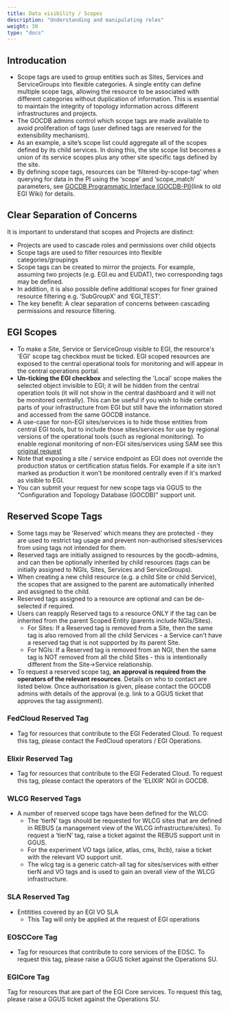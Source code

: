 ```yaml
---
title: Data visibility / Scopes
description: "Understanding and manipulating roles"
weight: 30
type: "docs"
---
```


## Introducation

- Scope tags are used to group entities such as Sites, Services and
ServiceGroups into flexible categories. A single entity can define multiple
scope tags, allowing the resource to be associated with different categories
without duplication of information. This is essential to maintain the integrity
of topology information across different infrastructures and projects.
- The GOCDB admins control which scope tags are made available to avoid
proliferation of tags (user defined tags are reserved for the extensibility
mechanism).
- As an example, a site’s scope list could aggregate all of the scopes defined by
its child services. In doing this, the site scope list becomes a union of its
service scopes plus any other site specific tags defined by the site.
- By defining scope tags, resources can be ‘filtered-by-scope-tag’ when querying
for data in the PI using the ‘scope’ and ‘scope_match’ parameters, see
[GOCDB Programmatic Interface (GOCDB-PI)](https://wiki.egi.eu/wiki/GOCDB/PI/Technical_Documentation)(link to old EGI Wiki)
for details.

## Clear Separation of Concerns

It is important to understand that scopes and Projects are distinct:

- Projects are used to cascade roles and permissions over child objects
- Scope tags are used to filter resources into flexible categories/groupings
- Scope tags can be created to mirror the projects. For example, assuming two
projects (e.g. EGI.eu and EUDAT), two corresponding tags may be defined.
- In addition, it is also possible define additional scopes for finer grained
resource filtering e.g. ‘SubGroupX’ and ‘EGI_TEST’.
- The key benefit: A clear separation of concerns between cascading permissions
and resource filtering.

## EGI Scopes

- To make a Site, Service or ServiceGroup visible to EGI, the resource's 'EGI'
scope tag checkbox must be ticked. EGI scoped resources are exposed to the
central operational tools for monitoring and will appear in the central
operations portal.
- **Un-ticking the EGI checkbox** and selecting the 'Local' scope makes the
selected object invisible to EGI; it will be hidden from the central operation
tools (it will not show in the central dashboard and it will not be monitored
centrally). This can be useful if you wish to hide certain parts of your
infrastructure from EGI but still have the information stored and accessed from
the same GOCDB instance.
- A use-case for non-EGI sites/services is to hide those entities from central
EGI tools, but to include those sites/services for use by regional versions of
the operational tools (such as regional monitoring). To enable regional
monitoring of non-EGI sites/services using SAM see this
[original request](https://ggus.eu/ws/ticket_info.php?ticket=76888)
- Note that exposing a site / service endpoint as EGI does not override the
production status or certification status fields. For example if a site isn't
marked as production it won't be monitored centrally even if it's marked as
visible to EGI.
- You can submit your request for new scope tags via GGUS to the "Configuration
and Topology Database (GOCDB)" support unit.

## Reserved Scope Tags

- Some tags may be 'Reserved' which means they are protected - they are used to
  restrict tag usage and prevent non-authorised sites/services from using tags not
  intended for them.
- Reserved tags are initially assigned to resources by the gocdb-admins, and can
  then be optionally inherited by child resources (tags can be initially assigned
  to NGIs, Sites, Services and ServiceGroups).
- When creating a new child resource (e.g. a child Site or child Service), the
  scopes that are assigned to the parent are automatically inherited and assigned
  to the child.
- Reserved tags assigned to a resource are optional and can be de-selected if
  required.
- Users can reapply Reserved tags to a resource ONLY if the tag can be inherited
  from the parent Scoped Entity (parents include NGIs/Sites).
  - For Sites: If a Reserved tag is removed from a Site, then the same tag is also
   removed from all the child Services - a Service can't have a reserved tag that is
   not supported by its parent Site.
  - For NGIs: If a Reserved tag is removed from an NGI, then the same tag is NOT
   removed from all the child Sites - this is intentionally different from the
   Site->Service relationship.
- To request a reserved scope tag, **an approval is required from the operators of
  the relevant resources**. Details on who to contact are listed below. Once
  authorisation is given, please contact the GOCDB admins with details of the
  approval (e.g. link to a GGUS ticket that approves the tag assignment).

### FedCloud Reserved Tag

- Tag for resources that contribute to the EGI Federated Cloud. To request this
  tag, please contact the FedCloud operators / EGI Operations.

### Elixir Reserved Tag

- Tag for resources that contribute to the EGI Federated Cloud. To request this
  tag, please contact the operators of the ‘ELIXIR’ NGI in GOCDB.

### WLCG Reserved Tags

- A number of reserved scope tags have been defined for the WLCG:
  - The ‘tierN’ tags should be requested for WLCG sites that are defined in REBUS
    (a management view of the WLCG infrastructure/sites). To request a ‘tierN’ tag,
    raise a ticket against the REBUS support unit in GGUS.
  - For the experiment VO tags (alice, atlas, cms, lhcb), raise a ticket with the
    relevant VO support unit.
  - The wlcg tag is a generic catch-all tag for sites/services with either tierN
    and VO tags and is used to gain an overall view of the WLCG infrastructure.

### SLA Reserved Tag

- Entitities covered by an EGI VO SLA
  - This Tag will only be applied at the request of EGI operations

### EOSCCore Tag

- Tag for resources that contribute to core services of the EOSC. To request this
tag, please raise a GGUS ticket against the Operations SU.

### EGICore Tag

Tag for resources that are part of the EGI Core services. To request this tag,
please raise a GGUS ticket against the Operations SU.
